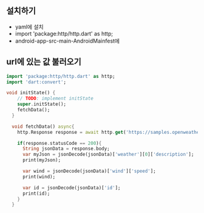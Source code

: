 ## 설치하기
* yaml에 설치
* import 'package:http/http.dart' as http;
* android-app-src-main-AndroidMainfest에 <uses-permission android:name="android.permission.INTERNET" />

## url에 있는 값 불러오기
```dart 
import 'package:http/http.dart' as http;
import 'dart:convert';

void initState() {
    // TODO: implement initState
    super.initState();
    fetchData();
  }

  void fetchData() async{
    http.Response response = await http.get('https://samples.openweathermap.org/data/2.5/weather?q=London&appid=b1b15e88fa797225412429c1c50c122a1');

    if(response.statusCode == 200){
      String jsonData = response.body;
      var myJson = jsonDecode(jsonData)['weather'][0]['description'];
      print(myJson);

      var wind = jsonDecode(jsonData)['wind']['speed'];
      print(wind);

      var id = jsonDecode(jsonData)['id'];
      print(id);
    }
  }
```
